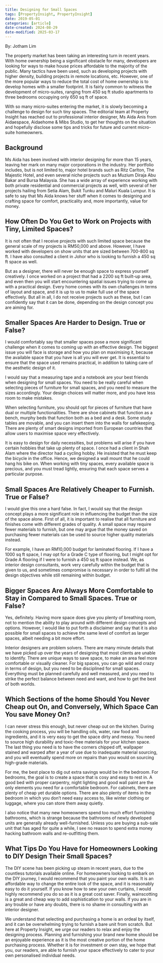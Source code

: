 ```yaml
---
title: Designing for Small Spaces
tags: [PropertyInsight, PropertyInsight]
date: 2019-05-01
categories: [article]
date-created: 2024-08-29
date-modified: 2025-03-17
---
```


By: Jotham Lim

The property market has been taking an interesting turn in recent years. With home ownership being a significant obstacle for many, developers are looking for ways to make house prices affordable to the majority of the public. Many tactics have been used, such as developing projects with higher density, building projects in remote locations, etc. However, one of the more popular ways to reduce the total cost of home ownership is to develop homes with a smaller footprint. It is fairly common to witness the development of micro-suites, ranging from 450 sq ft studio apartments to three bedrooms occupying only 650 sq ft of space.

With so many micro-suites entering the market, it is slowly becoming a challenge to design for such tiny spaces. The editorial team at Property Insight has reached out to professional interior designer, Ms Aida Anis from Aidaespace, Aidaehome & Mibs Studio, to get her thoughts on the situation and hopefully disclose some tips and tricks for future and current micro-suite homeowners.

## Background

Ms Aida has been involved with interior designing for more than 15 years, leaving her mark on many major corporations in the industry. Her portfolio includes, but is not limited to, major hotel brands such as Ritz Carlton, The Majestic Hotel, and even several niche projects such as Muzium Diraja Abu Bakar and Bursa Malaysia. She has a wide array of experience working with both private residential and commercial projects as well, with several of her projects hailing from Setia Alam, Bukit Tunku and Maluri Kuala Lumpur. It is safe to say that Ms Aida knows her stuff when it comes to designing and crafting space for comfort, practicality and, more importantly, value for money.

## How Often Do You Get to Work on Projects with Tiny, Limited Spaces?

It is not often that I receive projects with such limited space because the general scale of my projects is RM50,000 and above. However, I have worked with developers on show units that are sized between 700-800 sq ft. I have also consulted a client in Johor who is looking to furnish a 450 sq ft space as well.

But as a designer, there will never be enough space to express yourself creatively. I once worked on a project that had a 2200 sq ft built-up area, and even then you will start encountering spatial issues trying to come up with a practical design. Every home comes with its own challenges in terms of layout and space, and it is up to us to make full use of the space effectively. But all in all, I do not receive projects such as these, but I can confidently say that it can be done, depending on the design concept you are aiming for.

## Smaller Spaces Are Harder to Design. True or False?

I would comfortably say that smaller spaces pose a more significant challenge when it comes to coming up with an effective design. The biggest issue you will face is storage and how you plan on maximising it, because the available space that you have is all you will ever get. It is essential to ensure that the space used remains practical, in addition to taking care of the aesthetic design of it.

I would say that a measuring tape and a notebook are your best friends when designing for small spaces. You need to be really careful when selecting pieces of furniture for small spaces, and you need to measure the sizes accordingly. Your design choices will matter more, and you have less room to make mistakes.

When selecting furniture, you should opt for pieces of furniture that have dual or multiple functionalities. There are shoe cabinets that function as a bench, murphy beds that function both as a bed and a desk. Some study tables are movable, and you can insert them into the walls for safekeeping. There are plenty of smart designs imported from European countries that allow users to maximise space very effectively.

It is easy to design for daily necessities, but problems will arise if you have certain hobbies that take up plenty of space. I once had a client in Shah Alam where the director had a cycling hobby. He insisted that he must keep the bicycle in the office. Hence, we designed a wall mount that he could hang his bike on. When working with tiny spaces, every available space is precious, and you must tread lightly, ensuring that each space serves a particular purpose.

## Small Spaces Are Relatively Cheaper to Furnish. True or False?

I would give this one a hard false. In fact, I would say that the design concept plays a more significant role in influencing the budget than the size of the space alone. First of all, it is important to realise that all furniture and finishes come with different grades of quality. A small space may require fewer materials to furnish, but one may argue that the money saved on purchasing fewer materials can be used to source higher quality materials instead.

For example, I have an RM10,000 budget for laminated flooring. If I have a 1000 sq ft space, I may opt for a Grade C type of flooring, but I might opt for Grade A flooring if I were to furnish a 450 sq ft space instead. We, as interior design consultants, work very carefully within the budget that is given to us, and sometimes compromise is necessary in order to fulfil all the design objectives while still remaining within budget.

## Bigger Spaces Are Always More Comfortable to Stay in Compared to Small Spaces. True or False?

Yes, definitely. Having more space does give you plenty of breathing room, not to mention the ability to play around with different design concepts and options. However, I would like to put forth a disclaimer and say that it is also possible for small spaces to achieve the same level of comfort as larger spaces, albeit needing a bit more effort.

Interior designers are problem solvers. There are many minute details that we have picked up over the years of designing that most clients are unable to identify. There are unique ways to save space, to make an area feel more comfortable or visually cleaner. For big spaces, you can go wild and crazy in terms of design, but you need to be disciplined for small spaces. Everything must be planned carefully and well measured, and you need to strike the perfect balance between need and want, and how to get the best of both worlds.

## Which Sections of the home Should You Never Cheap out On, and Conversely, Which Space Can You save Money On?

I can never stress this enough, but never cheap out on the kitchen. During the cooking process, you will be handling oils, water, raw food and ingredients, and it is very easy to get the space dirty and messy. You need to source high durability and toxic-free materials for your kitchen space. The last thing you need is to have the corners chipped off, wallpaper stained and warped after a year of use due to inadequate material sourcing, and you will eventually spend more on repairs than you would on sourcing high-grade materials.

For me, the best place to dig out extra savings would be in the bedroom. For bedrooms, the goal is to create a space that is cosy and easy to rest in. A good bed with proper carpentry, night lighting and good wall paint are the only elements you need for a comfortable bedroom. For cabinets, there are plenty of cheap yet durable options. There are also plenty of items in the bedroom in which you don’t need easy access to, like winter clothing or luggage, where you can store them away quietly.

I also notice that many new homeowners spend too much effort furnishing bathrooms, which is strange because the bathrooms of newly developed units are generally already well-furnished. Unless you are buying a sub-sale unit that has aged for quite a while, I see no reason to spend extra money hacking bathroom walls and re-outfitting them.

## What Tips Do You Have for Homeowners Looking to DIY Design Their Small Spaces?

The DIY scene has been picking up steam in recent years, due to the countless tutorials available online. For homeowners looking to embark on the DIY journey, I would recommend that you paint your own walls. It is an affordable way to change the entire look of the space, and it is reasonably easy to do it yourself. If you know how to sew your own curtains, I would highly recommend you do so as it is a great cost saver. Finally, wainscotting is a great and cheap way to add sophistication to your walls. If you are in any trouble or have any doubts, there is no shame in consulting with an interior designer.

We understand that selecting and purchasing a home is an ordeal by itself, and it can be overwhelming trying to furnish a bare unit from scratch. But here at Property Insight, we urge our readers to relax and enjoy the designing process. Planning and furnishing your brand new home should be an enjoyable experience as it is the most creative portion of the home purchasing process. Whether it is for investment or own stay, we hope that you, our readers, are able to furnish your space effectively to cater to your own personalised individual needs.
